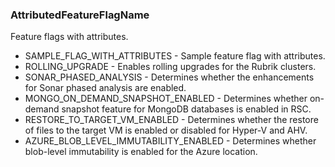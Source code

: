 ### AttributedFeatureFlagName
Feature flags with attributes.

- SAMPLE_FLAG_WITH_ATTRIBUTES - Sample feature flag with attributes.
- ROLLING_UPGRADE - Enables rolling upgrades for the Rubrik clusters.
- SONAR_PHASED_ANALYSIS - Determines whether the enhancements for Sonar phased analysis are enabled.
- MONGO_ON_DEMAND_SNAPSHOT_ENABLED - Determines whether on-demand snapshot feature for MongoDB databases is enabled in RSC.
- RESTORE_TO_TARGET_VM_ENABLED - Determines whether the restore of files to the target VM is enabled or disabled for Hyper-V and AHV.
- AZURE_BLOB_LEVEL_IMMUTABILITY_ENABLED - Determines whether blob-level immutability is enabled for the Azure location.
